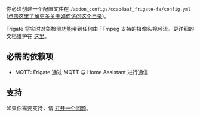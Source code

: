 你必须创建一个配置文件在 `/addon_configs/ccab4aaf_frigate-fa/config.yml` ([点击这里了解更多关于如何访问这个目录](https://docs.frigate.video/configuration/#accessing-add-on-config-dir))。

Frigate 将实时对象检测功能带到任何由 FFmpeg 支持的摄像头视频流。更详细的文档维护在 [这里](https://docs.frigate.video)。

## 必需的依赖项

- MQTT: Frigate 通过 MQTT 与 Home Assistant 进行通信

## 支持

如果你需要支持，请 [打开一个问题](https://github.com/blakeblackshear/frigate/issues/new/choose)。